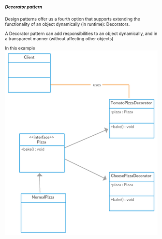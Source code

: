 ##### Decorator pattern
Design patterns offer us a fourth option that supports extending 
the functionality of an object dynamically (in runtime): Decorators.


A Decorator pattern can add responsibilities to an object dynamically,
and in a transparent manner (without affecting other objects) 

In this example
![](Decorator.png)
